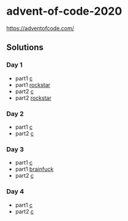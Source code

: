 # advent-of-code-2020

https://adventofcode.com/

## Solutions

### Day 1

 - part1 [c](src/01/part1.c)
 - part1 [rockstar](alternatives/01/rockstar/part1.rock)
 - part2 [c](src/01/part2.c)
 - part2 [rockstar](alternatives/01/rockstar/part2.rock)

### Day 2

 - part1 [c](src/02/part1.c)
 - part2 [c](src/02/part2.c)

### Day 3

 - part1 [c](src/03/part1.c)
 - part1 [brainfuck](alternatives/03/brainfuck/part1.bf)
 - part2 [c](src/03/part2.c)

### Day 4

 - part1 [c](src/04/part1.c)
 - part2 [c](src/04/part2.c)

